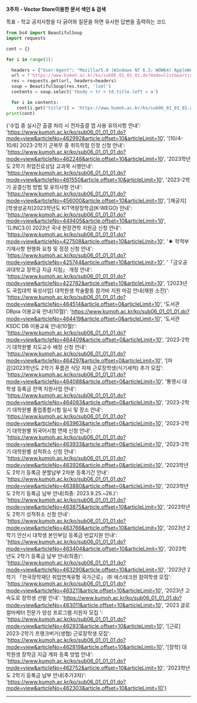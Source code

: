 **3주차 - Vector Store이용한 문서 색인 & 검색**

목표 - 학교 공지사항을 다 긁어와 질문을 하면 유사한 답변을 출력하는 코드

``` python
from bs4 import BeautifulSoup
import requests

cont = {}

for i in range(2):

  headers = {"User-Agent": "Mozilla/5.0 (Windows NT 6.3; WOW64) AppleWebKit/537.36 (KHTML, like Gecko) Chrome/44.0.2403.157 Safari/537.36"}
  url = f'https://www.kumoh.ac.kr/ko/sub06_01_01_01.do?mode=list&&articleLimit=10&article.offset={i*10}'
  res = requests.get(url, headers=headers)
  soup = BeautifulSoup(res.text, 'lxml')
  contents = soup.select('tbody > tr > td.title.left > a')

  for i in contents:
    cont[i.get("title")] = 'https://www.kumoh.ac.kr/ko/sub06_01_01_01.do'+ i.get("href")
print(cont)

```

{'수업 중 실시간  출결 처리 시 전자출결 앱 사용 유의사항 안내': 'https://www.kumoh.ac.kr/ko/sub06_01_01_01.do?mode=view&articleNo=462992&article.offset=10&articleLimit=10', '[10/4-10/6] 2023-2학기 군복무 중 취득학점 인정 신청 안내': 'https://www.kumoh.ac.kr/ko/sub06_01_01_01.do?mode=view&articleNo=462248&article.offset=10&articleLimit=10', '2023학년도 2학기 취업진로상담 교과목 시행안내': 'https://www.kumoh.ac.kr/ko/sub06_01_01_01.do?mode=view&articleNo=461550&article.offset=10&articleLimit=10', '2023-2학기 공결신청 방법 및 유의사항 안내': 'https://www.kumoh.ac.kr/ko/sub06_01_01_01.do?mode=view&articleNo=456000&article.offset=10&articleLimit=10', '[재공지][학생성공처]2023학년도 KIT역량장학금(K-WEGO) 안내': 'https://www.kumoh.ac.kr/ko/sub06_01_01_01.do?mode=view&articleNo=449405&article.offset=10&articleLimit=10', '[LINC3.0] 2023년 국내 현장견학 지원금 신청 안내': 'https://www.kumoh.ac.kr/ko/sub06_01_01_01.do?mode=view&articleNo=427508&article.offset=10&articleLimit=10', '★ 학적부 기재사항 현행화 요청 및 정정 신청 안내': 'https://www.kumoh.ac.kr/ko/sub06_01_01_01.do?mode=view&articleNo=425744&article.offset=10&articleLimit=10', '「금오공과대학교 장학금 지급 지침」 개정 안내': 'https://www.kumoh.ac.kr/ko/sub06_01_01_01.do?mode=view&articleNo=422782&article.offset=10&articleLimit=10', '[2023년도 국립대학 육성사업] 대학원생 학술활동 참가비 지원 마감 안내(재원 소진)': 'https://www.kumoh.ac.kr/ko/sub06_01_01_01.do?mode=view&articleNo=464514&article.offset=0&articleLimit=10', '도서관 DBpia 이용교육 안내(10월)': 'https://www.kumoh.ac.kr/ko/sub06_01_01_01.do?mode=view&articleNo=464419&article.offset=0&articleLimit=10', '도서관 KSDC DB 이용교육 안내(10월)': 'https://www.kumoh.ac.kr/ko/sub06_01_01_01.do?mode=view&articleNo=464409&article.offset=0&articleLimit=10', '2023-2학기 대학원별 지도교수 배정 신청 안내': 'https://www.kumoh.ac.kr/ko/sub06_01_01_01.do?mode=view&articleNo=464297&article.offset=0&articleLimit=10', '[마감]2023학년도 2학기 푸름관 식당 자체 근로장학생(식기세척) 추가 모집': 'https://www.kumoh.ac.kr/ko/sub06_01_01_01.do?mode=view&articleNo=464088&article.offset=0&articleLimit=10', '통영시 대학생 등록금 전액 지원사업 안내': 'https://www.kumoh.ac.kr/ko/sub06_01_01_01.do?mode=view&articleNo=464083&article.offset=0&articleLimit=10', '2023-2학기 대학원별 졸업종합시험 일시 및 장소 안내': 'https://www.kumoh.ac.kr/ko/sub06_01_01_01.do?mode=view&articleNo=463963&article.offset=0&articleLimit=10', '2023-2학기 대학원별 외국어시험 면제 신청 안내': 'https://www.kumoh.ac.kr/ko/sub06_01_01_01.do?mode=view&articleNo=463933&article.offset=0&articleLimit=10', '2023-2학기 대학원별 성적취소 신청 안내': 'https://www.kumoh.ac.kr/ko/sub06_01_01_01.do?mode=view&articleNo=463926&article.offset=0&articleLimit=10', '2023학년도 2학기 등록금 분할납부 2차분 등록기간 안내': 'https://www.kumoh.ac.kr/ko/sub06_01_01_01.do?mode=view&articleNo=463880&article.offset=0&articleLimit=10', '2023학년도 2학기 등록금 납부 안내(최종: 2023.9.25.~26.)': 'https://www.kumoh.ac.kr/ko/sub06_01_01_01.do?mode=view&articleNo=463875&article.offset=10&articleLimit=10', '2023학년도 2학기 성적취소 신청 안내': 'https://www.kumoh.ac.kr/ko/sub06_01_01_01.do?mode=view&articleNo=463766&article.offset=10&articleLimit=10', '2023년 2학기 안산시 대학생 본인부담 등록금 반값지원 안내': 'https://www.kumoh.ac.kr/ko/sub06_01_01_01.do?mode=view&articleNo=463404&article.offset=10&articleLimit=10', '2023학년도 2학기 등록금 납부 안내(최종)': 'https://www.kumoh.ac.kr/ko/sub06_01_01_01.do?mode=view&articleNo=463290&article.offset=10&articleLimit=10', '2023년 2학기 「한국장학재단 취업연계유형 국가근로」  ㈜ 에스테크원 참여학생 모집': 'https://www.kumoh.ac.kr/ko/sub06_01_01_01.do?mode=view&articleNo=463211&article.offset=10&articleLimit=10', '2023년 고속도로 장학생 선발 안내': 'https://www.kumoh.ac.kr/ko/sub06_01_01_01.do?mode=view&articleNo=463011&article.offset=10&articleLimit=10', '2023 글로컬마케터 전문가 양성  프로그램 지원자 모집  ': 'https://www.kumoh.ac.kr/ko/sub06_01_01_01.do?mode=view&articleNo=462931&article.offset=10&articleLimit=10', '[근로] 2023-2학기 프랭크버거(생협) 근로장학생 모집': 'https://www.kumoh.ac.kr/ko/sub06_01_01_01.do?mode=view&articleNo=462819&article.offset=10&articleLimit=10', '[장학] 대학원생 장학금 지급 계좌 등록 방법 안내': 'https://www.kumoh.ac.kr/ko/sub06_01_01_01.do?mode=view&articleNo=462752&article.offset=10&articleLimit=10', '2023학년도 2학기 등록금 납부 안내(추가3차)': 'https://www.kumoh.ac.kr/ko/sub06_01_01_01.do?mode=view&articleNo=462303&article.offset=10&articleLimit=10'}

---